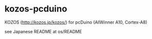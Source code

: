 # kozos-pcduino
KOZOS (http://kozos.jp/kozos/) for pcDuino (AllWinner A10, Cortex-A8)

see Japanese README at os/README
